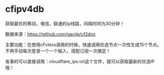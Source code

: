 # cfipv4db

获取最优的移动，电信，联通的ip线路，间隔时间为30分钟！

数据来源：https://github.com/gacjie/cf2dns

主要功能：在使用cFvless调用的时候，快速调用优选节点一次性生成15个节点。不用手动每次登录一个一个输入，搭配订阅一次搞定！

省事的可以直接调用：cloudflare_ips.txt这个文件，就可以获取最新的优选IP哦！

